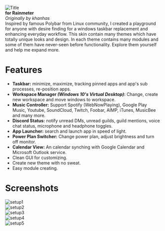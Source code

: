 ![Title](https://github.com/n4hte/Polybar/blob/master/titleImage.png)  
**for Rainmeter**  
*Originally by khanhas*  
Inspired by famous Polybar from Linux community, I created a playground for anyone with desire finding for a windows taskbar replacement and enhancing everyday workflow. This skin contain many themes which have totally unique looks and design. In each theme contains many modules and some of them have never-seen before functionality. Explore them yourself and help me expand more.

# Features
- **Taskbar:** minimize, maximize, tracking pinned apps and app's sub processes, re-position apps.  
- **Workspace Manager *(Windows 10's Virtual Desktop)*:** Change, create new workspace and move windows to workspace.  
- **Music Controller:** Support Spotify (WebNowPlaying), Google Play Music, Youtube, SoundCloud, Twitch, Foobar, AIMP, iTunes, MusicBee     and many more.  
- **Discord Status:** notify unread DMs, unread guilds, guild mentions, voice chat status, microphone and headphone toggles.  
- **App Launcher:** search and launch app in speed of light.
- **Power Plan Switcher:** Change power plan, adjust brightness and turn off monitor.  
- **Calendar View:** An calendar synching with Google Calendar and Microsoft Outlook service.  
- Clean GUI for customizing.  
- Create new theme with no sweat.
- Easy module creating.

# Screenshots
![setup1](http://i.imgur.com/gaoJnCp.png)  
![setup2](http://i.imgur.com/pFdEBgb.png)  
![setup3](http://i.imgur.com/qnZrbiL.png)  
![setup4](http://i.imgur.com/khlmpNh.png)  
![setup5](http://i.imgur.com/X2cpsfe.png)
